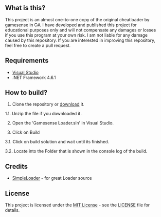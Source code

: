 ## What is this?
This project is an almost one-to-one copy of the original cheatloader by gamesense in C#. I have developed and published this project for educational purposes only and will not compensate any damages or losses if you use this program at your own risk. I am not liable for any damage caused by this repository. If you are interested in improving this repository, feel free to create a pull request.

## Requirements

*   [Visual Studio](https://visualstudio.microsoft.com/)
*   .NET Framework 4.6.1

## How to build?

1. Clone the repository or [download](https://codeload.github.com/0x1408/Gamesense-Loader/zip/refs/heads/main) it.
 
 1.1. Unzip the file if you downloaded it.

2. Open the 'Gamesense Loader.sln' in Visual Studio.

3. Click on Build
 
 3.1. Click on build solution and wait until its finished.
 
 3.2. Locate into the Folder that is shown in the console log of the build.


## Credits

*   [SimpleLoader](https://github.com/WilsonPublic/SimpleLoader) - for great Loader source

## License
This project is licensed under the [MIT License](https://opensource.org/licenses/mit-license.php) - see the [LICENSE](https://github.com/0x1408/Gamesense-Loader/blob/main/LICENSE) file for details.

